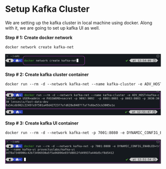 # Setup Kafka Cluster

We are setting up the kafka cluster in local machine using docker.
Along with it, we are going to set up kafka UI as well.

**Step # 1: Create docker network**

```html
docker network create kafka-net
```

![kaf_7](../assets/kaf_7.png)


**Step # 2: Create kafka cluster container**

```html
docker run --rm -d --network kafka-net --name kafka-cluster -e ADV_HOST=kafka-cluster -e USER=admin -e PASSWORD=secret -p 9092:9092  -p 8081:8081 -p 8083:8083 -p 3030:3030 lensesio/fast-data-dev
```

![kaf_5](../assets/kaf_5.png)

**Step # 3: Create kafka UI container**

```html
docker run --rm -d --network kafka-net -p 7001:8080 -e DYNAMIC_CONFIG_ENABLED=true --name kafka-ui provectuslabs/kafka-ui
```

![kaf_6](../assets/kaf_6.png)
